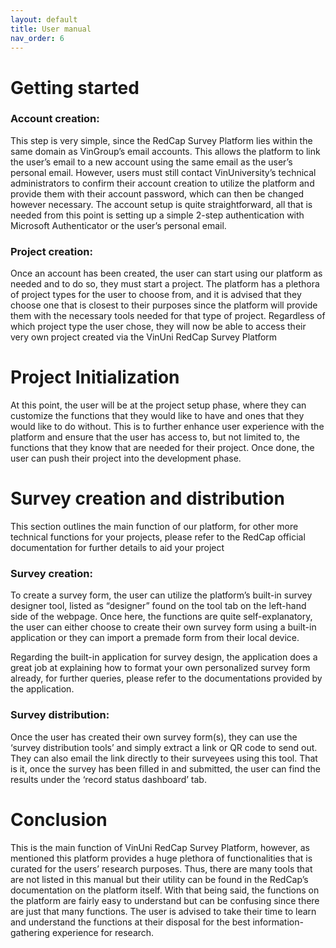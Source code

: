```yaml
---
layout: default
title: User manual 
nav_order: 6
---
```

# Getting started
### Account creation: 
This step is very simple, since the RedCap Survey Platform lies within the same domain as VinGroup’s email accounts. This allows the platform to link the user’s email to a new account using the same email as the user’s personal email. However, users must still contact VinUniversity’s technical administrators to confirm their account creation to utilize the platform and provide them with their account password, which can then be changed however necessary. The account setup is quite straightforward, all that is needed from this point is setting up a simple 2-step authentication with Microsoft Authenticator or the user’s personal email.

### Project creation:
Once an account has been created, the user can start using our platform as needed and to do so, they must start a project. The platform has a plethora of project types for the user to choose from, and it is advised that they choose one that is closest to their purposes since the platform will provide them with the necessary tools needed for that type of project. Regardless of which project type the user chose, they will now be able to access their very own project created via the VinUni RedCap Survey Platform

# Project Initialization
At this point, the user will be at the project setup phase, where they can customize the functions that they would like to have and ones that they would like to do without. This is to further enhance user experience with the platform and ensure that the user has access to, but not limited to, the functions that they know that are needed for their project. Once done, the user can push their project into the development phase.

# Survey creation and distribution
This section outlines the main function of our platform, for other more technical functions for your projects, please refer to the RedCap official documentation for further details to aid your project

### Survey creation: 
To create a survey form, the user can utilize the platform’s built-in survey designer tool, listed as “designer” found on the tool tab on the left-hand side of the webpage. Once here, the functions are quite self-explanatory, the user can either choose to create their own survey form using a built-in application or they can import a premade form from their local device. 

Regarding the built-in application for survey design, the application does a great job at explaining how to format your own personalized survey form already, for further queries, please refer to the documentations provided by the application.

### Survey distribution:
Once the user has created their own survey form(s), they can use the ‘survey distribution tools’ and simply extract a link or QR code to send out. They can also email the link directly to their surveyees using this tool. That is it, once the survey has been filled in and submitted, the user can find the results under the ‘record status dashboard’ tab. 

# Conclusion
This is the main function of VinUni RedCap Survey Platform, however, as mentioned this platform provides a huge plethora of functionalities that is curated for the users’ research purposes. Thus, there are many tools that are not listed in this manual but their utility can be found in the RedCap’s documentation on the platform itself. With that being said, the functions on the platform are fairly easy to understand but can be confusing since there are just that many functions. The user is advised to take their time to learn and understand the functions at their disposal for the best information-gathering experience for research.

